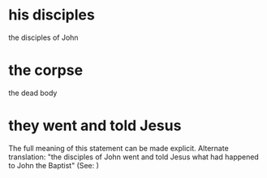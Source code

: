 
# his disciples
the disciples of John

# the corpse
the dead body

# they went and told Jesus
The full meaning of this statement can be made explicit. Alternate translation: "the disciples of John went and told Jesus what had happened to John the Baptist" (See: )